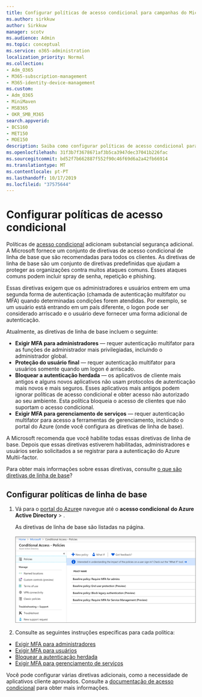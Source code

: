 ```yaml
---
title: Configurar políticas de acesso condicional para campanhas do Microsoft 365
ms.author: sirkkuw
author: Sirkkuw
manager: scotv
ms.audience: Admin
ms.topic: conceptual
ms.service: o365-administration
localization_priority: Normal
ms.collection:
- Adm_O365
- M365-subscription-management
- M365-identity-device-management
ms.custom:
- Adm_O365
- MiniMaven
- MSB365
- OKR_SMB_M365
search.appverid:
- BCS160
- MET150
- MOE150
description: Saiba como configurar políticas de acesso condicional para campanhas do Microsoft 365.
ms.openlocfilehash: 31f3b7f3678671af3b5ca3947dec37041b226fac
ms.sourcegitcommit: bd52f7b662887f552f90c46f69d6a2a42fb66914
ms.translationtype: MT
ms.contentlocale: pt-PT
ms.lasthandoff: 10/17/2019
ms.locfileid: "37575644"
---
```

# <a name="set-up-conditional-access-policies"></a>Configurar políticas de acesso condicional

Políticas de [acesso condicional](https://docs.microsoft.com/azure/active-directory/conditional-access/overview) adicionam substancial segurança adicional. A Microsoft fornece um conjunto de diretivas de acesso condicional de linha de base que são recomendadas para todos os clientes. As diretivas de linha de base são um conjunto de diretivas predefinidas que ajudam a proteger as organizações contra muitos ataques comuns. Esses ataques comuns podem incluir spray de senha, repetição e phishing.

Essas diretivas exigem que os administradores e usuários entrem em uma segunda forma de autenticação (chamada de autenticação multifator ou MFA) quando determinadas condições forem atendidas. Por exemplo, se um usuário está entrando em um país diferente, o logon pode ser considerado arriscado e o usuário deve fornecer uma forma adicional de autenticação. 

Atualmente, as diretivas de linha de base incluem o seguinte:
- **Exigir MFA para administradores** — requer autenticação multifator para as funções de administrador mais privilegiadas, incluindo o administrador global.
- **Proteção do usuário final** — requer autenticação multifator para usuários somente quando um logon é arriscado. 
- **Bloquear a autenticação herdada** — os aplicativos de cliente mais antigos e alguns novos aplicativos não usam protocolos de autenticação mais novos e mais seguros. Esses aplicativos mais antigos podem ignorar políticas de acesso condicional e obter acesso não autorizado ao seu ambiente. Esta política bloqueia o acesso de clientes que não suportam o acesso condicional. 
- **Exigir MFA para gerenciamento de serviços** — requer autenticação multifator para acesso a ferramentas de gerenciamento, incluindo o portal do Azure (onde você configura as diretivas de linha de base). 

A Microsoft recomenda que você habilite todas essas diretivas de linha de base. Depois que essas diretivas estiverem habilitadas, administradores e usuários serão solicitados a se registrar para a autenticação do Azure Multii-factor.

Para obter mais informações sobre essas diretivas, consulte [o que são diretivas de linha de base](https://docs.microsoft.com/azure/active-directory/conditional-access/concept-baseline-protection)?


## <a name="set-up-baseline-policies"></a>Configurar políticas de linha de base

1. Vá para o [portal do Azure](https://portal.azure.com)e navegue até o **acesso condicional** **do Azure Active Directory** \> .
    
    As diretivas de linha de base são listadas na página. <br/> <br/>
    ![Página que lista as diretivas de linha de base para acesso condicional.](media/baslinepolicies.png)
1. Consulte as seguintes instruções específicas para cada política:

  - [Exigir MFA para administradores](https://docs.microsoft.com/en-us/azure/active-directory/conditional-access/howto-baseline-protect-administrators)
- [Exigir MFA para usuários](https://docs.microsoft.com/en-us/azure/active-directory/conditional-access/howto-baseline-protect-end-users)  
 - [Bloquear a autenticação herdada](https://docs.microsoft.com/en-us/azure/active-directory/conditional-access/howto-baseline-protect-legacy-auth)
  - [Exigir MFA para gerenciamento de serviços](https://docs.microsoft.com/azure/active-directory/conditional-access/howto-baseline-protect-azure)

Você pode configurar várias diretivas adicionais, como a necessidade de aplicativos cliente aprovados. Consulte a [documentação de acesso condicional](https://docs.microsoft.com/azure/active-directory/conditional-access/) para obter mais informações.